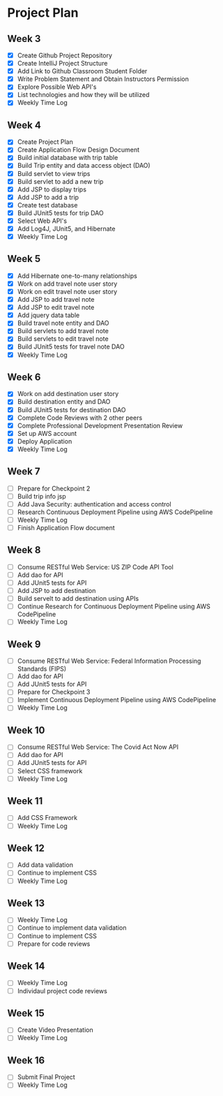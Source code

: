 # Project Plan

##  Week 3
- [x] Create Github Project Repository
- [x] Create IntelliJ Project Structure
- [x] Add Link to Github Classroom Student Folder
- [x] Write Problem Statement and Obtain Instructors Permission
- [x] Explore Possible Web API's
- [X] List technologies and how they will be utilized
- [x] Weekly Time Log

##  Week 4
- [X] Create Project Plan
- [x] Create Application Flow Design Document
- [x] Build initial database with trip table 
- [x] Build Trip entity and data access object (DAO)
- [x] Build servlet to view trips
- [x] Build servlet to add a new trip
- [x] Add JSP to display trips
- [x] Add JSP to add a trip
- [x] Create test database
- [x] Build JUnit5 tests for trip DAO
- [x] Select Web API's
- [x] Add Log4J, JUnit5, and Hibernate
- [x] Weekly Time Log

##  Week 5
- [x] Add Hibernate one-to-many relationships
- [x] Work on add travel note user story
- [x] Work on edit travel note user story
- [x] Add JSP to add travel note
- [x] Add JSP to edit travel note
- [x] Add jquery data table
- [x] Build travel note entity and DAO
- [x] Build servlets to add travel note
- [x] Build servlets to edit travel note
- [x] Build JUnit5 tests for travel note DAO
- [x] Weekly Time Log

##  Week 6
- [x] Work on add destination user story
- [x] Build destination entity and DAO
- [x] Build JUnit5 tests for destination DAO
- [x] Complete Code Reviews with 2 other peers
- [x] Complete Professional Development Presentation Review 
- [x] Set up AWS account  
- [x] Deploy Application
- [x] Weekly Time Log

##  Week 7
- [ ] Prepare for Checkpoint 2
- [ ] Build trip info jsp
- [ ] Add Java Security: authentication and access control
- [ ] Research Continuous Deployment Pipeline using AWS CodePipeline
- [ ] Weekly Time Log
- [ ] Finish Application Flow document

##  Week 8
- [ ] Consume RESTful Web Service: US ZIP Code API Tool
- [ ] Add dao for API
- [ ] Add JUnit5 tests for API
- [ ] Add JSP to add destination 
- [ ] Build servelt to add destination using APIs
- [ ] Continue Research for Continuous Deployment Pipeline using AWS CodePipeline
- [ ] Weekly Time Log

##  Week 9
- [ ] Consume RESTful Web Service: Federal Information Processing Standards (FIPS)
- [ ] Add dao for API
- [ ] Add JUnit5 tests for API
- [ ] Prepare for Checkpoint 3
- [ ] Implement Continuous Deployment Pipeline using AWS CodePipeline
- [ ] Weekly Time Log

##  Week 10
- [ ] Consume RESTful Web Service: The Covid Act Now API
- [ ] Add dao for API
- [ ] Add JUnit5 tests for API
- [ ] Select CSS framework
- [ ] Weekly Time Log

##  Week 11
- [ ] Add CSS Framework
- [ ] Weekly Time Log

##  Week 12
- [ ] Add data validation
- [ ] Continue to implement CSS
- [ ] Weekly Time Log

##  Week 13
- [ ] Weekly Time Log
- [ ] Continue to implement data validation
- [ ] Continue to implement CSS
- [ ] Prepare for code reviews

##  Week 14
- [ ] Weekly Time Log
- [ ] Individaul project code reviews

##  Week 15
- [ ] Create Video Presentation
- [ ] Weekly Time Log

##  Week 16
- [ ] Submit Final Project
- [ ] Weekly Time Log